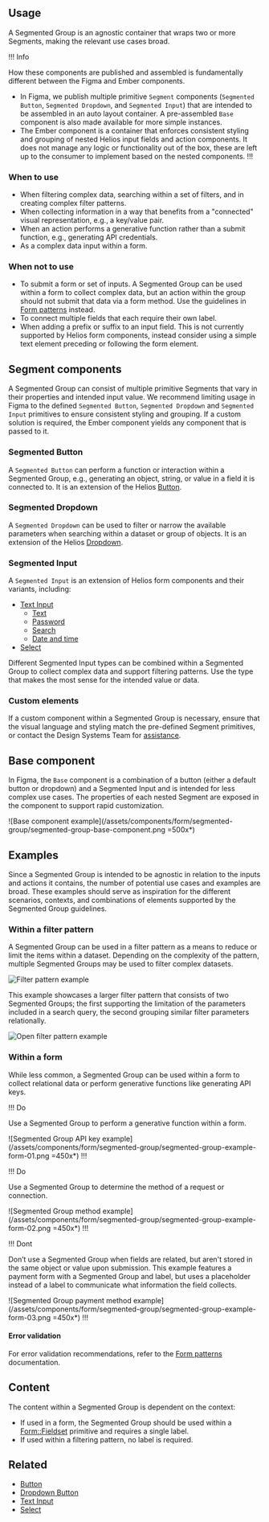 ## Usage

A Segmented Group is an agnostic container that wraps two or more Segments, making the relevant use cases broad.

!!! Info

How these components are published and assembled is fundamentally different between the Figma and Ember components.

- In Figma, we publish multiple primitive `Segment` components (`Segmented Button`, `Segmented Dropdown`, and `Segmented Input`) that are intended to be assembled in an auto layout container. A pre-assembled `Base` component is also made available for more simple instances.
- The Ember component is a container that enforces consistent styling and grouping of nested Helios input fields and action components. It does not manage any logic or functionality out of the box, these are left up to the consumer to implement based on the nested components.
!!!

### When to use

- When filtering complex data, searching within a set of filters, and in creating complex filter patterns.
- When collecting information in a way that benefits from a "connected" visual representation, e.g., a key/value pair.
- When an action performs a generative function rather than a submit function, e.g., generating API credentials.
- As a complex data input within a form.

### When not to use

- To submit a form or set of inputs. A Segmented Group can be used within a form to collect complex data, but an action within the group should not submit that data via a form method. Use the guidelines in [Form patterns](/patterns/form-patterns) instead.
- To connect multiple fields that each require their own label.
- When adding a prefix or suffix to an input field. This is not currently supported by Helios form components, instead consider using a simple text element preceding or following the form element.

## Segment components

A Segmented Group can consist of multiple primitive Segments that vary in their properties and intended input value. We recommend limiting usage in Figma to the defined `Segmented Button`, `Segmented Dropdown` and `Segmented Input` primitives to ensure consistent styling and grouping. If a custom solution is required, the Ember component yields any component that is passed to it.

### Segmented Button

A `Segmented Button` can perform a function or interaction within a Segmented Group, e.g., generating an object, string, or value in a field it is connected to. It is an extension of the Helios [Button](/components/button).

### Segmented Dropdown

A `Segmented Dropdown` can be used to filter or narrow the available parameters when searching within a dataset or group of objects. It is an extension of the Helios [Dropdown](/components/dropdown).

### Segmented Input

A `Segmented Input` is an extension of Helios form components and their variants, including:

- [Text Input](/components/form/text-input)
    - [Text](/components/form/text-input#text)
    - [Password](/components/form/text-input#password)
    - [Search](/components/form/text-input#search)
    - [Date and time](/components/form/text-input#date-and-time)
- [Select](/components/form/select)

Different Segmented Input types can be combined within a Segmented Group to collect complex data and support filtering patterns. Use the type that makes the most sense for the intended value or data.

### Custom elements

If a custom component within a Segmented Group is necessary, ensure that the visual language and styling match the pre-defined Segment primitives, or contact the Design Systems Team for [assistance](/about/support).

## Base component

In Figma, the `Base` component is a combination of a button (either a default button or dropdown) and a Segmented Input and is intended for less complex use cases. The properties of each nested Segment are exposed in the component to support rapid customization.

![Base component example](/assets/components/form/segmented-group/segmented-group-base-component.png =500x*)

## Examples

Since a Segmented Group is intended to be agnostic in relation to the inputs and actions it contains, the number of potential use cases and examples are broad. These examples should serve as inspiration for the different scenarios, contexts, and combinations of elements supported by the Segmented Group guidelines.

### Within a filter pattern

A Segmented Group can be used in a filter pattern as a means to reduce or limit the items within a dataset. Depending on the complexity of the pattern, multiple Segmented Groups may be used to filter complex datasets.

![Filter pattern example](/assets/components/form/segmented-group/segmented-group-example-filter-pattern-01.png)

This example showcases a larger filter pattern that consists of two Segmented Groups; the first supporting the limitation of the parameters included in a search query, the second grouping similar filter parameters relationally.

![Open filter pattern example](/assets/components/form/segmented-group/segmented-group-example-filter-pattern-01-open.png)

### Within a form

While less common, a Segmented Group can be used within a form to collect relational data or perform generative functions like generating API keys.

!!! Do

Use a Segmented Group to perform a generative function within a form.

![Segmented Group API key example](/assets/components/form/segmented-group/segmented-group-example-form-01.png =450x*)
!!!

!!! Do

Use a Segmented Group to determine the method of a request or connection.

![Segmented Group method example](/assets/components/form/segmented-group/segmented-group-example-form-02.png =450x*)
!!!

!!! Dont

Don’t use a Segmented Group when fields are related, but aren't stored in the same object or value upon submission. This example features a payment form with a Segmented Group and label, but uses a placeholder instead of a label to communicate what information the field collects.

![Segmented Group payment method example](/assets/components/form/segmented-group/segmented-group-example-form-03.png =450x*)
!!!

#### Error validation

For error validation recommendations, refer to the [Form patterns](/patterns/form-patterns) documentation.

## Content

The content within a Segmented Group is dependent on the context:

- If used in a form, the Segmented Group should be used within a [Form::Fieldset](/components/form/primitives) primitive and requires a single label.
- If used within a filtering pattern, no label is required.

## Related

- [Button](/components/button)
- [Dropdown Button](/components/dropdown-button)
- [Text Input](/components/form/text-input)
- [Select](/components/form/select)